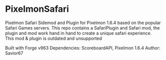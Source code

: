 # PixelmonSafari
Pixelmon Safari Sidemod and Plugin for Pixelmon 1.6.4 based on the popular Safari Games servers.
This repo contains a SafariPlugin and Safari mod, the plugin and mod work hand in hand to create a unique safari experience.
This mod & plugin is outdated and unsupported

Built with Forge v963
Dependencies: ScoreboardAPI, Pixelmon 1.6.4
Author: Savior67
